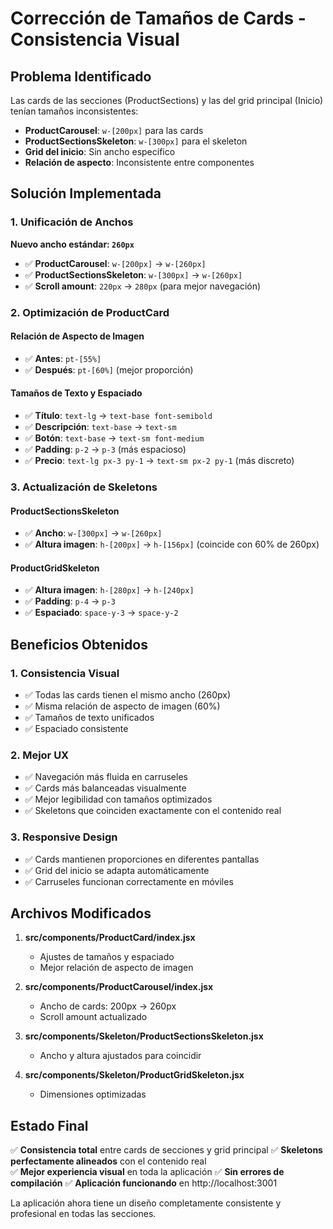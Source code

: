 # Corrección de Tamaños de Cards - Consistencia Visual

## Problema Identificado
Las cards de las secciones (ProductSections) y las del grid principal (Inicio) tenían tamaños inconsistentes:

- **ProductCarousel**: `w-[200px]` para las cards
- **ProductSectionsSkeleton**: `w-[300px]` para el skeleton  
- **Grid del inicio**: Sin ancho específico
- **Relación de aspecto**: Inconsistente entre componentes

## Solución Implementada

### 1. Unificación de Anchos
**Nuevo ancho estándar: `260px`**

- ✅ **ProductCarousel**: `w-[200px]` → `w-[260px]`
- ✅ **ProductSectionsSkeleton**: `w-[300px]` → `w-[260px]`
- ✅ **Scroll amount**: `220px` → `280px` (para mejor navegación)

### 2. Optimización de ProductCard

#### Relación de Aspecto de Imagen
- ✅ **Antes**: `pt-[55%]` 
- ✅ **Después**: `pt-[60%]` (mejor proporción)

#### Tamaños de Texto y Espaciado
- ✅ **Título**: `text-lg` → `text-base font-semibold`
- ✅ **Descripción**: `text-base` → `text-sm`
- ✅ **Botón**: `text-base` → `text-sm font-medium`
- ✅ **Padding**: `p-2` → `p-3` (más espacioso)
- ✅ **Precio**: `text-lg px-3 py-1` → `text-sm px-2 py-1` (más discreto)

### 3. Actualización de Skeletons

#### ProductSectionsSkeleton
- ✅ **Ancho**: `w-[300px]` → `w-[260px]`
- ✅ **Altura imagen**: `h-[200px]` → `h-[156px]` (coincide con 60% de 260px)

#### ProductGridSkeleton  
- ✅ **Altura imagen**: `h-[280px]` → `h-[240px]`
- ✅ **Padding**: `p-4` → `p-3`
- ✅ **Espaciado**: `space-y-3` → `space-y-2`

## Beneficios Obtenidos

### 1. Consistencia Visual
- ✅ Todas las cards tienen el mismo ancho (260px)
- ✅ Misma relación de aspecto de imagen (60%)
- ✅ Tamaños de texto unificados
- ✅ Espaciado consistente

### 2. Mejor UX
- ✅ Navegación más fluida en carruseles
- ✅ Cards más balanceadas visualmente
- ✅ Mejor legibilidad con tamaños optimizados
- ✅ Skeletons que coinciden exactamente con el contenido real

### 3. Responsive Design
- ✅ Cards mantienen proporciones en diferentes pantallas
- ✅ Grid del inicio se adapta automáticamente
- ✅ Carruseles funcionan correctamente en móviles

## Archivos Modificados

1. **src/components/ProductCard/index.jsx**
   - Ajustes de tamaños y espaciado
   - Mejor relación de aspecto de imagen

2. **src/components/ProductCarousel/index.jsx**  
   - Ancho de cards: 200px → 260px
   - Scroll amount actualizado

3. **src/components/Skeleton/ProductSectionsSkeleton.jsx**
   - Ancho y altura ajustados para coincidir

4. **src/components/Skeleton/ProductGridSkeleton.jsx**
   - Dimensiones optimizadas

## Estado Final
✅ **Consistencia total** entre cards de secciones y grid principal
✅ **Skeletons perfectamente alineados** con el contenido real  
✅ **Mejor experiencia visual** en toda la aplicación
✅ **Sin errores de compilación**
✅ **Aplicación funcionando** en http://localhost:3001

La aplicación ahora tiene un diseño completamente consistente y profesional en todas las secciones.
